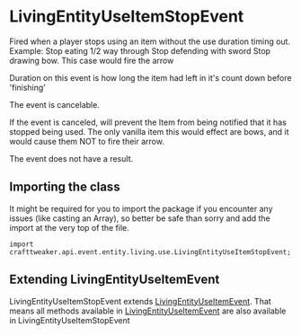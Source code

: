 # LivingEntityUseItemStopEvent

Fired when a player stops using an item without the use duration timing out.
 Example:
 Stop eating 1/2 way through
 Stop defending with sword
 Stop drawing bow. This case would fire the arrow

 Duration on this event is how long the item had left in it's count down before 'finishing'

The event is cancelable.

If the event is canceled, will prevent the Item from being notified that it has stopped being used. The only vanilla item this would effect are bows, and it would cause them NOT to fire their arrow.

The event does not have a result.



## Importing the class

It might be required for you to import the package if you encounter any issues (like casting an Array), so better be safe than sorry and add the import at the very top of the file.
```zenscript
import crafttweaker.api.event.entity.living.use.LivingEntityUseItemStopEvent;
```


## Extending LivingEntityUseItemEvent

LivingEntityUseItemStopEvent extends [LivingEntityUseItemEvent](/forge/api/event/entity/living/use/LivingEntityUseItemEvent). That means all methods available in [LivingEntityUseItemEvent](/forge/api/event/entity/living/use/LivingEntityUseItemEvent) are also available in LivingEntityUseItemStopEvent

